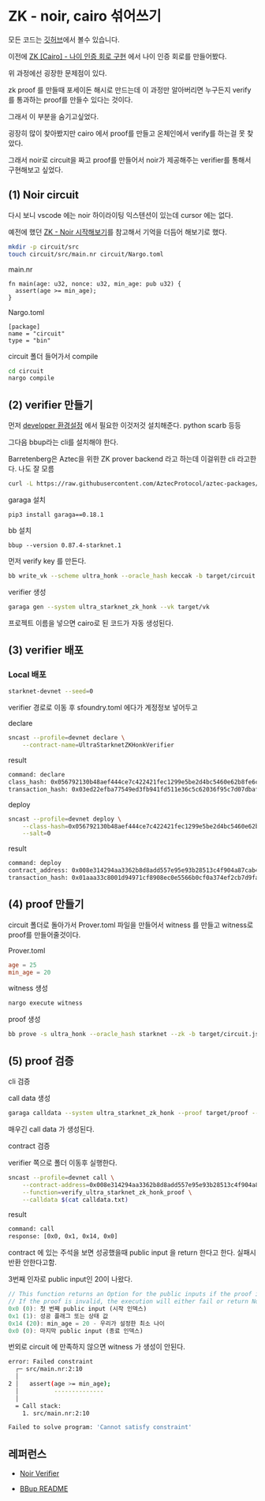 # ZK - noir, cairo 섞어쓰기

모든 코드는 [깃허브](https://github.com/TeTedo/blog-code/tree/main/zk-noir-cairo)에서 볼수 있습니다.

이전에 [ZK [Cairo] - 나이 인증 회로 구현](https://github.com/TeTedo/blog-code/tree/main/zk-cairo-age-verify) 에서 나이 인증 회로를 만들어봤다.

위 과정에선 굉장한 문제점이 있다.

zk proof 를 만들때 포세이돈 해시로 만드는데 이 과정만 알아버리면 누구든지 verify를 통과하는 proof를 만들수 있다는 것이다.

그래서 이 부분을 숨기고싶었다.

굉장히 많이 찾아봤지만 cairo 에서 proof를 만들고 온체인에서 verify를 하는걸 못 찾았다.

그래서 noir로 circuit을 짜고 proof를 만들어서 noir가 제공해주는 verifier를 통해서 구현해보고 싶었다.

## (1) Noir circuit

다시 보니 vscode 에는 noir 하이라이팅 익스텐션이 있는데 cursor 에는 없다.

예전에 했던 [ZK - Noir 시작해보기](https://github.com/TeTedo/blog-code/tree/main/zk-start-noir)를 참고해서 기억을 더듬어 해보기로 했다.

```bash
mkdir -p circuit/src
touch circuit/src/main.nr circuit/Nargo.toml
```

main.nr

```nr
fn main(age: u32, nonce: u32, min_age: pub u32) {
  assert(age >= min_age);
}
```

Nargo.toml

```
[package]
name = "circuit"
type = "bin"
```

circuit 폴더 들어가서 compile

```bash
cd circuit
nargo compile
```

## (2) verifier 만들기

먼저 [developer 환경설정](https://garaga.gitbook.io/garaga/installation) 에서 필요한 이것저것 설치해준다. python scarb 등등

그다음 bbup라는 cli를 설치해야 한다.

Barretenberg은 Aztec을 위한 ZK prover backend 라고 하는데 이걸위한 cli 라고한다. 나도 잘 모름

```bash
curl -L https://raw.githubusercontent.com/AztecProtocol/aztec-packages/refs/heads/master/barretenberg/bbup/install | bash
```

garaga 설치

```
pip3 install garaga==0.18.1
```

bb 설치

```
bbup --version 0.87.4-starknet.1
```

먼저 verify key 를 만든다.

```bash
bb write_vk --scheme ultra_honk --oracle_hash keccak -b target/circuit.json -o target
```

verifier 생성

```bash
garaga gen --system ultra_starknet_zk_honk --vk target/vk
```

프로젝트 이름을 넣으면 cairo로 된 코드가 자동 생성된다.

## (3) verifier 배포

### Local 배포

```bash
starknet-devnet --seed=0
```

verifier 경로로 이동 후 sfoundry.toml 에다가 계정정보 넣어두고

declare

```bash
sncast --profile=devnet declare \
    --contract-name=UltraStarknetZKHonkVerifier
```

result

```bash
command: declare
class_hash: 0x056792130b48aef444ce7c422421fec1299e5be2d4bc5460e62b8fe6c53dbced
transaction_hash: 0x03ed22efba77549ed3fb941fd511e36c5c62036f95c7d07dbafa5b556d56b3c2
```

deploy

```bash
sncast --profile=devnet deploy \
    --class-hash=0x056792130b48aef444ce7c422421fec1299e5be2d4bc5460e62b8fe6c53dbced \
    --salt=0
```

result

```bash
command: deploy
contract_address: 0x008e314294aa3362b8d8add557e95e93b28513c4f904a87cab4c25497f843576
transaction_hash: 0x01aaa33c8001d94971cf8908ec0e5566b0cf0a374ef2cb7d9fa84dad45f6ff27
```

## (4) proof 만들기

circuit 폴더로 돌아가서 Prover.toml 파일을 만들어서 witness 를 만들고 witness로 proof를 만들어줄것이다.

Prover.toml

```toml
age = 25
min_age = 20
```

witness 생성

```bash
nargo execute witness
```

proof 생성

```bash
bb prove -s ultra_honk --oracle_hash starknet --zk -b target/circuit.json -w target/witness.gz -o target/
```

## (5) proof 검증

cli 검증

call data 생성

```bash
garaga calldata --system ultra_starknet_zk_honk --proof target/proof --vk target/vk --public-inputs target/public_inputs > ../verifier/calldata.text
```

매우긴 call data 가 생성된다.

contract 검증

verifier 쪽으로 폴더 이동후 실행한다.

```bash
sncast --profile=devnet call \
    --contract-address=0x008e314294aa3362b8d8add557e95e93b28513c4f904a87cab4c25497f843576 \
    --function=verify_ultra_starknet_zk_honk_proof \
    --calldata $(cat calldata.txt)
```

result

```bash
command: call
response: [0x0, 0x1, 0x14, 0x0]
```

contract 에 있는 주석을 보면 성공했을때 public input 을 return 한다고 한다. 실패시 반환 안한다고함.

3번째 인자로 public input인 20이 나왔다.

```rust
// This function returns an Option for the public inputs if the proof is valid.
// If the proof is invalid, the execution will either fail or return None.
0x0 (0): 첫 번째 public input (시작 인덱스)
0x1 (1): 성공 플래그 또는 상태 값
0x14 (20): min_age = 20 - 우리가 설정한 최소 나이
0x0 (0): 마지막 public input (종료 인덱스)
```

번외로 circuit 에 만족하지 않으면 witness 가 생성이 안된다.

```bash
error: Failed constraint
  ┌─ src/main.nr:2:10
  │
2 │   assert(age >= min_age);
  │          --------------
  │
  = Call stack:
    1. src/main.nr:2:10

Failed to solve program: 'Cannot satisfy constraint'
```

## 레퍼런스

- [Noir Verifier](https://garaga.gitbook.io/garaga/smart-contract-generators/noir)

- [BBup README](https://github.com/AztecProtocol/aztec-packages/blob/master/barretenberg/bbup/README.md)

